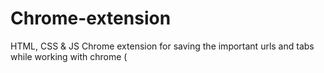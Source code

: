 # Chrome-extension
HTML, CSS & JS
 Chrome extension for saving the important urls and tabs while working with chrome (
